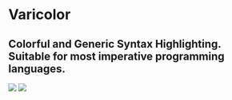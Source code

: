 # Varicolor

Colorful and Generic Syntax Highlighting. Suitable for most imperative programming languages.
---

![](https://github.com/iasEnvy/varicolor/blob/master/Screenshots/c-example.png)
![](https://github.com/iasEnvy/varicolor/blob/master/Screenshots/c-sharp-example.png)
